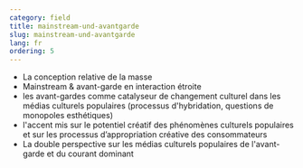 ```yaml
---
category: field
title: mainstream-und-avantgarde
slug: mainstream-und-avantgarde
lang: fr
ordering: 5
---
```

- La conception relative de la masse
- Mainstream & avant-garde en interaction étroite
- les avant-gardes comme catalyseur de changement culturel dans les médias culturels populaires (processus d'hybridation, questions de monopoles esthétiques)
- l'accent mis sur le potentiel créatif des phénomènes culturels populaires et sur les processus d’appropriation créative des consommateurs
- La double perspective sur les médias culturels populaires de l'avant-garde et du courant dominant
